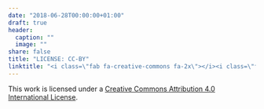 ```yaml
---
date: "2018-06-28T00:00:00+01:00"
draft: true
header:
  caption: ""
  image: ""
share: false
title: "LICENSE: CC-BY"
linktitle: "<i class=\"fab fa-creative-commons fa-2x\"></i><i class=\"fab fa-creative-commons-by fa-2x\"></i>"
---
```


This work is
licensed under a [Creative Commons Attribution 4.0 International License](http://creativecommons.org/licenses/by/4.0/).

<center>
<i class="fab fa-creative-commons fa-2x"></i><i class="fab fa-creative-commons-by fa-2x"></i>
</center>
